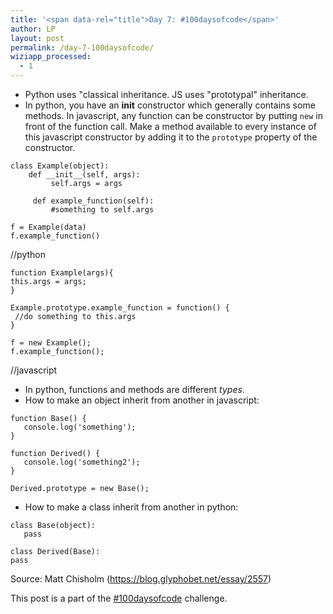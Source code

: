 ```yaml
---
title: '<span data-rel="title">Day 7: #100daysofcode</span>'
author: LP
layout: post
permalink: /day-7-100daysofcode/
wiziapp_processed:
  - 1
---
```

<span data-rel="content">

<ul>
  <li>
    Python uses "classical inheritance. JS uses "prototypal" inheritance.
  </li>
  <li>
    In python, you have an <strong>init</strong> constructor which generally contains some methods. In javascript, any function can be constructor by putting <code>new</code> in front of the function call. Make a method available to every instance of this javascript constructor by adding it to the <code>prototype</code> property of the constructor.
  </li>
</ul>

<pre><code>class Example(object):
    def __init__(self, args):
         self.args = args

     def example_function(self):
         #something to self.args

f = Example(data)
f.example_function()
</code></pre>

<p>
  //python
</p>

<pre><code>function Example(args){
this.args = args;
}

Example.prototype.example_function = function() {
 //do something to this.args
}

f = new Example();
f.example_function();
</code></pre>

<p>
  //javascript
</p>

<ul>
  <li>
    In python, functions and methods are different <em>types</em>.
  </li>
  <li>
    How to make an object inherit from another in javascript:
  </li>
</ul>

<pre><code>function Base() {
   console.log(&#39;something&#39;);
}

function Derived() {
   console.log(&#39;something2&#39;);
}

Derived.prototype = new Base();
</code></pre>

<ul>
  <li>
    How to make a class inherit from another in python:
  </li>
</ul>

<pre><code>class Base(object):
   pass

class Derived(Base):
pass
</code></pre>

<p>
  Source: Matt Chisholm (<a href="https://blog.glyphobet.net/essay/2557">https://blog.glyphobet.net/essay/2557</a>)
</p>

<p>
  This post is a part of the <a href="http://www.thecodingdiaries.com/the-100daysofcode-challenge/#sthash.eAFLTbDO.dpbs">#100daysofcode</a> challenge.
</p></span>